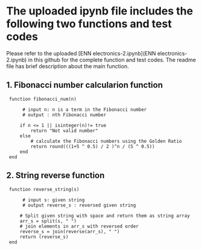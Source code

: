 # The uploaded ipynb file includes the following two functions and test codes
 Please refer to the uploaded [ENN electronics-2.ipynb](ENN electronics-2.ipynb) in this github for the complete function and test codes. The readme file has brief description about the main function.


## 1. Fibonacci number calcularion function 
     
     function fibonacci_num(n) 

          # input n: n is a term in the Fibonacci number
          # output : nth Fibonacci number 
    
         if n <= 1 || isinteger(n)!= true 
             return "Not valid number"
         else
             # calculate the Fibonacci numbers using the Golden Ratio
             return round(((1+5 ^ 0.5) / 2 )^n / (5 ^ 0.5))
         end
     end
      
## 2. String reverse function

     function reverse_string(s)

          # input s: given string
          # output reverse_s : reversed given string
    
         # Split given string with space and return them as string array
         arr_s = split(s, " ") 
         # join elements in arr_s with reversed order
         reverse_s = join(reverse(arr_s), " ")
         return (reverse_s)
     end
